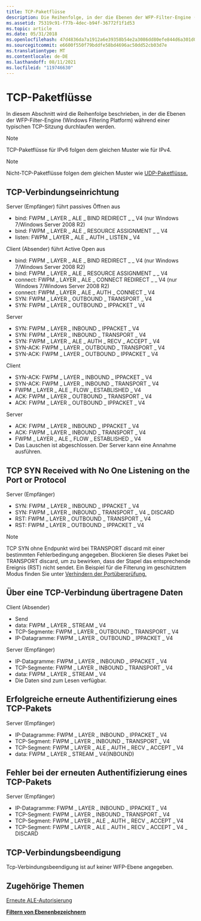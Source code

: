 ```yaml
---
title: TCP-Paketflüsse
description: Die Reihenfolge, in der die Ebenen der WFP-Filter-Engine (Windows Filtering Platform) während einer typischen TCP-Sitzung durchlaufen werden.
ms.assetid: 75319c91-f77b-4dec-b94f-36772f1f1d53
ms.topic: article
ms.date: 05/31/2018
ms.openlocfilehash: 47d4836da7a1912a6e39358b54e2a3086dd80efe844d6a301d079014d4a5b209
ms.sourcegitcommit: e6600f550f79bddfe58bd4696ac50dd52cb03d7e
ms.translationtype: MT
ms.contentlocale: de-DE
ms.lasthandoff: 08/11/2021
ms.locfileid: "119746630"
---
```

# <a name="tcp-packet-flows"></a>TCP-Paketflüsse

In diesem Abschnitt wird die Reihenfolge beschrieben, in der die Ebenen der WFP-Filter-Engine (Windows Filtering Platform) während einer typischen TCP-Sitzung durchlaufen werden.

> [!Note]  
> TCP-Paketflüsse für IPv6 folgen dem gleichen Muster wie für IPv4.

 

> [!Note]  
> Nicht-TCP-Paketflüsse folgen dem gleichen Muster wie [UDP-Paketflüsse.](udp-packet-flows.md)

 

## <a name="tcp-connection-establishment"></a>TCP-Verbindungseinrichtung

<dl> Server (Empfänger) führt passives Öffnen aus

-   bind: FWPM \_ LAYER \_ ALE \_ BIND REDIRECT \_ \_ V4 (nur Windows 7/Windows Server 2008 R2)
-   bind: FWPM \_ LAYER \_ ALE \_ RESOURCE ASSIGNMENT \_ \_ V4
-   listen: FWPM \_ LAYER \_ ALE \_ AUTH \_ LISTEN \_ V4

  
Client (Absender) führt Active Open aus

-   bind: FWPM \_ LAYER \_ ALE \_ BIND REDIRECT \_ \_ V4 (nur Windows 7/Windows Server 2008 R2)
-   bind: FWPM \_ LAYER \_ ALE \_ RESOURCE ASSIGNMENT \_ \_ V4
-   connect: FWPM \_ LAYER \_ ALE \_ CONNECT REDIRECT \_ \_ V4 (nur Windows 7/Windows Server 2008 R2)
-   connect: FWPM \_ LAYER \_ ALE \_ AUTH \_ CONNECT \_ V4
-   SYN: FWPM \_ LAYER \_ OUTBOUND \_ TRANSPORT \_ V4
-   SYN: FWPM \_ LAYER \_ OUTBOUND \_ IPPACKET \_ V4

  
Server

-   SYN: FWPM \_ LAYER \_ INBOUND \_ IPPACKET \_ V4
-   SYN: FWPM \_ LAYER \_ INBOUND \_ TRANSPORT \_ V4
-   SYN: FWPM \_ LAYER \_ ALE \_ AUTH \_ RECV \_ ACCEPT \_ V4
-   SYN-ACK: FWPM \_ LAYER \_ OUTBOUND \_ TRANSPORT \_ V4
-   SYN-ACK: FWPM \_ LAYER \_ OUTBOUND \_ IPPACKET \_ V4

  
Client

-   SYN-ACK: FWPM \_ LAYER \_ INBOUND \_ IPPACKET \_ V4
-   SYN-ACK: FWPM \_ LAYER \_ INBOUND \_ TRANSPORT \_ V4
-   FWPM \_ LAYER \_ ALE \_ FLOW \_ ESTABLISHED \_ V4
-   ACK: FWPM \_ LAYER \_ OUTBOUND \_ TRANSPORT \_ V4
-   ACK: FWPM \_ LAYER \_ OUTBOUND \_ IPPACKET \_ V4

  
Server

-   ACK: FWPM \_ LAYER \_ INBOUND \_ IPPACKET \_ V4
-   ACK: FWPM \_ LAYER \_ INBOUND \_ TRANSPORT \_ V4
-   FWPM \_ LAYER \_ ALE \_ FLOW \_ ESTABLISHED \_ V4
-   Das Lauschen ist abgeschlossen. Der Server kann eine Annahme ausführen.

  
</dl>

## <a name="tcp-syn-received-with-no-one-listening-on-the-port-or-protocol"></a>TCP SYN Received with No One Listening on the Port or Protocol

Server (Empfänger)

-   SYN: FWPM \_ LAYER \_ INBOUND \_ IPPACKET \_ V4
-   SYN: FWPM \_ LAYER \_ INBOUND \_ TRANSPORT \_ V4 \_ DISCARD
-   RST: FWPM \_ LAYER \_ OUTBOUND \_ TRANSPORT \_ V4
-   RST: FWPM \_ LAYER \_ OUTBOUND \_ IPPACKET \_ V4

> [!Note]  
> TCP SYN ohne Endpunkt wird bei TRANSPORT discard mit einer bestimmten Fehlerbedingung angegeben. Blockieren Sie dieses Paket bei TRANSPORT discard, um zu bewirken, dass der Stapel das entsprechende Ereignis (RST) nicht sendet. Ein Beispiel für die Filterung im geschütztem Modus finden Sie unter [Verhindern der Portüberprüfung.](preventing-port-scanning.md)

 

## <a name="data-transmitted-over-a-tcp-connection"></a>Über eine TCP-Verbindung übertragene Daten

<dl> Client (Absender)

-   Send
-   data: FWPM \_ LAYER \_ STREAM \_ V4
-   TCP-Segmente: FWPM \_ LAYER \_ OUTBOUND \_ TRANSPORT \_ V4
-   IP-Datagramme: FWPM \_ LAYER \_ OUTBOUND \_ IPPACKET \_ V4

  
Server (Empfänger)

-   IP-Datagramme: FWPM \_ LAYER \_ INBOUND \_ IPPACKET \_ V4
-   TCP-Segmente: FWPM \_ LAYER \_ INBOUND \_ TRANSPORT \_ V4
-   data: FWPM \_ LAYER \_ STREAM \_ V4
-   Die Daten sind zum Lesen verfügbar.

  
</dl>

## <a name="successful-reauthorization-of-a-tcp-packet"></a>Erfolgreiche erneute Authentifizierung eines TCP-Pakets

Server (Empfänger)

-   IP-Datagramme: FWPM \_ LAYER \_ INBOUND \_ IPPACKET \_ V4
-   TCP-Segment: FWPM \_ LAYER \_ INBOUND \_ TRANSPORT \_ V4
-   TCP-Segment: FWPM \_ LAYER \_ ALE \_ AUTH \_ RECV \_ ACCEPT \_ V4
-   data: FWPM \_ LAYER \_ STREAM \_ V4(INBOUND)

## <a name="failed-reauthorization-of-a-tcp-packet"></a>Fehler bei der erneuten Authentifizierung eines TCP-Pakets

Server (Empfänger)

-   IP-Datagramme: FWPM \_ LAYER \_ INBOUND \_ IPPACKET \_ V4
-   TCP-Segment: FWPM \_ LAYER \_ INBOUND \_ TRANSPORT \_ V4
-   TCP-Segment: FWPM \_ LAYER \_ ALE \_ AUTH \_ RECV \_ ACCEPT \_ V4
-   TCP-Segment: FWPM \_ LAYER \_ ALE \_ AUTH \_ RECV \_ ACCEPT \_ V4 \_ DISCARD

## <a name="tcp-connection-termination"></a>TCP-Verbindungsbeendigung

Tcp-Verbindungsbeendigung ist auf keiner WFP-Ebene angegeben.

## <a name="related-topics"></a>Zugehörige Themen

<dl> <dt>

[Erneute ALE-Autorisierung](ale-re-authorization.md)
</dt> <dt>

[**Filtern von Ebenenbezeichnern**](management-filtering-layer-identifiers-.md)
</dt> </dl>

 

 




